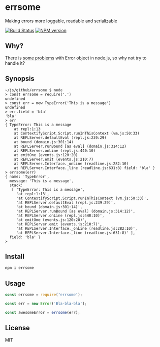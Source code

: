 # errsome

Making errors more loggable, readable and serializable

[![Build Status][travis-image]][travis-url]
[![NPM version][npm-image]][npm-url]

## Why?

There is [some problems](https://gist.github.com/astur/d93bdcafce2342242841b76986e4a79d) with Error object in node.js, so why not try to handle it?

## Synopsis

```
~/js/github/errsome $ node
> const errsome = require('.')
undefined
> const err = new TypeError('This is a message')
undefined
> err.field = 'bla'
'bla'
> err
{ TypeError: This is a message
    at repl:1:13
    at ContextifyScript.Script.runInThisContext (vm.js:50:33)
    at REPLServer.defaultEval (repl.js:239:29)
    at bound (domain.js:301:14)
    at REPLServer.runBound [as eval] (domain.js:314:12)
    at REPLServer.onLine (repl.js:440:10)
    at emitOne (events.js:120:20)
    at REPLServer.emit (events.js:210:7)
    at REPLServer.Interface._onLine (readline.js:282:10)
    at REPLServer.Interface._line (readline.js:631:8) field: 'bla' }
> errsome(err)
{ name: 'TypeError',
  message: 'This is a message',
  stack:
   [ 'TypeError: This is a message',
     'at repl:1:13',
     'at ContextifyScript.Script.runInThisContext (vm.js:50:33)',
     'at REPLServer.defaultEval (repl.js:239:29)',
     'at bound (domain.js:301:14)',
     'at REPLServer.runBound [as eval] (domain.js:314:12)',
     'at REPLServer.onLine (repl.js:440:10)',
     'at emitOne (events.js:120:20)',
     'at REPLServer.emit (events.js:210:7)',
     'at REPLServer.Interface._onLine (readline.js:282:10)',
     'at REPLServer.Interface._line (readline.js:631:8)' ],
  field: 'bla' }
>
```

## Install

```bash
npm i errsome
```

## Usage

```js
const errsome = require('errsome');

const err = new Error('Bla-bla-bla');

const awesomeError = errsome(err);
```

## License

MIT

[npm-url]: https://npmjs.org/package/errsome
[npm-image]: https://badge.fury.io/js/errsome.svg
[travis-url]: https://travis-ci.org/astur/errsome
[travis-image]: https://travis-ci.org/astur/errsome.svg?branch=master